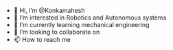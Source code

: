 - 👋 Hi, I’m @Konkamahesh
- 👀 I’m interested in Robotics and Autonomous systems 
- 🌱 I’m currently learning mechanical engineering 
- 💞️ I’m looking to collaborate on 
- 📫 How to reach me

<!---
Konkamahesh/Konkamahesh is a ✨ special ✨ repository because its `README.md` (this file) appears on your GitHub profile.
You can click the Preview link to take a look at your changes.
--->
